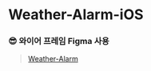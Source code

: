 # Weather-Alarm-iOS

### 😎 와이어 프레임 Figma 사용
> [Weather-Alarm](https://www.figma.com/file/cV2AvbodBLD9J85x3KSndP/weather-alarm)
